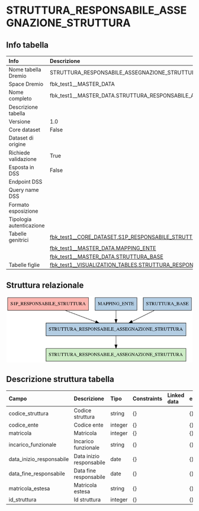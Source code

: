 # STRUTTURA_RESPONSABILE_ASSEGNAZIONE_STRUTTURA

## Info tabella

| Info                     | Descrizione                                                                                                                                                                               |
|:-------------------------|:------------------------------------------------------------------------------------------------------------------------------------------------------------------------------------------|
| Nome tabella Dremio      | STRUTTURA_RESPONSABILE_ASSEGNAZIONE_STRUTTURA                                                                                                                                             |
| Space Dremio             | fbk_test1__MASTER_DATA                                                                                                                                                                    |
| Nome completo            | fbk_test1__MASTER_DATA.STRUTTURA_RESPONSABILE_ASSEGNAZIONE_STRUTTURA                                                                                                                      |
| Descrizione tabella      |                                                                                                                                                                                           |
| Versione                 | 1.0                                                                                                                                                                                       |
| Core dataset             | False                                                                                                                                                                                     |
| Dataset di origine       |                                                                                                                                                                                           |
| Richiede validazione     | True                                                                                                                                                                                      |
| Esposta in DSS           | False                                                                                                                                                                                     |
| Endpoint DSS             |                                                                                                                                                                                           |
| Query name DSS           |                                                                                                                                                                                           |
| Formato esposizione      |                                                                                                                                                                                           |
| Tipologia autenticazione |                                                                                                                                                                                           |
| Tabelle genitrici        | [fbk_test1__CORE_DATASET.S1P_RESPONSABILE_STRUTTURA](/Documentation/fbk_test1__CORE_DATASET/S1P_RESPONSABILE_STRUTTURA/markdown.md)                                                       |
|                          | [fbk_test1__MASTER_DATA.MAPPING_ENTE](/Documentation/fbk_test1__MASTER_DATA/MAPPING_ENTE/markdown.md)                                                                                     |
|                          | [fbk_test1__MASTER_DATA.STRUTTURA_BASE](/Documentation/fbk_test1__MASTER_DATA/STRUTTURA_BASE/markdown.md)                                                                                 |
| Tabelle figlie           | [fbk_test1__VISUALIZATION_TABLES.STRUTTURA_RESPONSABILE_ASSEGNAZIONE_STRUTTURA](/Documentation/fbk_test1__VISUALIZATION_TABLES/STRUTTURA_RESPONSABILE_ASSEGNAZIONE_STRUTTURA/markdown.md) |

## Struttura relazionale

![STRUTTURA_RESPONSABILE_ASSEGNAZIONE_STRUTTURA](./graph_png.png)

## Descrizione struttura tabella

| Campo                    | Descrizione              | Tipo    | Constraints   | Linked data   | errors   |
|:-------------------------|:-------------------------|:--------|:--------------|:--------------|:---------|
| codice_struttura         | Codice struttura         | string  | {}            |               | {}       |
| codice_ente              | Codice ente              | integer | {}            |               | {}       |
| matricola                | Matricola                | integer | {}            |               | {}       |
| incarico_funzionale      | Incarico funzionale      | string  | {}            |               | {}       |
| data_inizio_responsabile | Data inizio responsabile | date    | {}            |               | {}       |
| data_fine_responsabile   | Data fine responsabile   | date    | {}            |               | {}       |
| matricola_estesa         | Matricola estesa         | string  | {}            |               | {}       |
| id_struttura             | Id struttura             | integer | {}            |               | {}       |
